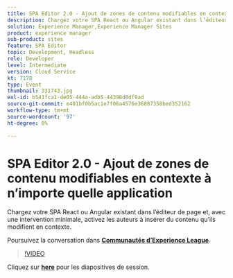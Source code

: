 ```yaml
---
title: SPA Editor 2.0 - Ajout de zones de contenu modifiables en contexte à n’importe quelle application
description: Chargez votre SPA React ou Angular existant dans l’éditeur de page et, avec une intervention minimale, activez les auteurs à insérer du contenu qu’ils modifient en contexte. Cette session a été diffusée dans le cadre d’un événement de contenu Adobe Developers Live.
solution: Experience Manager,Experience Manager Sites
product: experience manager
sub-product: sites
feature: SPA Editor
topic: Development, Headless
role: Developer
level: Intermediate
version: Cloud Service
kt: 7178
type: Event
thumbnail: 331743.jpg
exl-id: b541fca1-de05-444a-adb5-44398d0df9ad
source-git-commit: e401bf0b5ac1e7f06a4576e36887358bed352162
workflow-type: tm+mt
source-wordcount: '97'
ht-degree: 0%

---
```


# SPA Editor 2.0 - Ajout de zones de contenu modifiables en contexte à n’importe quelle application

Chargez votre SPA React ou Angular existant dans l’éditeur de page et, avec une intervention minimale, activez les auteurs à insérer du contenu qu’ils modifient en contexte.

Poursuivez la conversation dans **[Communautés d’Experience League](https://adobe.ly/36Yd3v6)**.

>[!VIDEO](https://video.tv.adobe.com/v/331743/?quality=12&learn=on&hidetitle=true)

Cliquez sur **[here](/help/adobe-developers-live/assets/spa-editor-2-0.pdf)** pour les diapositives de session.
